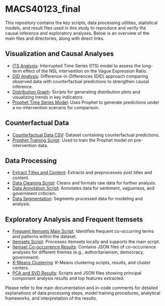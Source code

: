 # MACS40123_final
This repository contains the key scripts, data processing utilities, statistical models, and result files used in this study to reproduce and verify the causal inference and exploratory analyses. Below is an overview of the main files and directories, along with direct links.

## Visualization and Causal Analyses
- [ITS Analysis](/Visualization/its.py): Interrupted Time Series (ITS) model to assess the long-term effect of the NSL intervention on the Vague Expression Ratio.
- [DID Analysis](/Visualization/did.py): Difference-in-Differences (DID) approach comparing observed data with counterfactual predictions to strengthen causal inference.
- [Distribution Graph](/Visualization/distribution_graph.py): Scripts for generating distribution plots and visualizing trends in key indicators.
- [Prophet Time Series Model](/Visualization/prophet.py): Uses Prophet to generate predictions under a no-intervention scenario for comparison.

## Counterfactual Data
- [Counterfactual Data CSV](/Counterfactual%20Data/Counter_factual_data.csv): Dataset containing counterfactual predictions.
- [Prophet Training Script](/Counterfactual%20Data/prophet.py): Used to train the Prophet model on pre-intervention data.

## Data Processing
- [Extract Titles and Content](/Data%20Processing/Data%20cleaning/extract_title_content.py): Extracts and preprocesses post titles and content.
- [Data Cleaning Script](/Data%20Processing/Data%20cleaning/new%20cleaned.py): Cleans and formats raw data for further analysis.
- [Data Annotation Script](/Data%20Processing/Data_annotation/Data_annotation.py): Annotates data for sentiment, vagueness, and government criticism.
- [Data Segmentation](/Data%20Processing/Data_segment/segment_all.py): Segments processed data for modeling and analysis.

## Exploratory Analysis and Frequent Itemsets
- [Frequent Itemsets Main Script](/Exploratory%20work/find_frequent_itemsets/find_frequent_itemsets.py): Identifies frequent co-occurring terms and patterns within the dataset.
- [Itemsets Script](/Exploratory%20work/find_frequent_itemsets/local_itemsets.py): Processes itemsets locally and supports the main script.
- [Itemset Co-occurrence Results](https://github.com/hchen0628/MACS40123-Lab1/tree/main/itemsets): Contains JSON files of co-occurrence analyses for different themes (e.g., authoritarianism, democracy, government).
- [K-Means Clustering](/Exploratory%20work/Kmeans/): K-Means clustering scripts, results, and cluster centers.
- [PCA and SVD Results](/Exploratory%20work/PCA/): Scripts and JSON files showing principal component analysis results and top features extracted.

Please refer to the main documentation and in-code comments for detailed explanations of data processing steps, model training procedures, analytical frameworks, and interpretation of the results.
